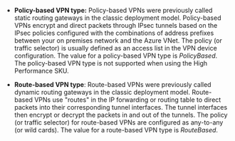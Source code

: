 - **Policy-based VPN type:** Policy-based VPNs were previously called static routing gateways in the classic deployment model. Policy-based VPNs encrypt and direct packets through IPsec tunnels based on the IPsec policies configured with the combinations of address prefixes between your on premises network and the Azure VNet. The policy (or traffic selector) is usually defined as an access list in the VPN device configuration. The value for a policy-based VPN type is *PolicyBased*. The policy-based VPN type is not supported when using the High Performance SKU.

- **Route-based VPN type**: Route-based VPNs were previously called dynamic routing gateways in the classic deployment model. Route-based VPNs use "routes" in the IP forwarding or routing table to direct packets into their corresponding tunnel interfaces. The tunnel interfaces then encrypt or decrypt the packets in and out of the tunnels. The policy (or traffic selector) for route-based VPNs are configured as any-to-any (or wild cards). The value for a route-based VPN type is *RouteBased*.